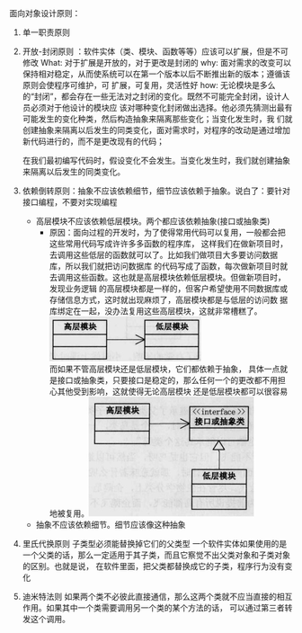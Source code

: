 面向对象设计原则：
1. 单一职责原则
2. 开放-封闭原则 ：软件实体（类、模块、函数等等）应该可以扩展，但是不可修改
   What: 对于扩展是开放的，对于更改是封闭的
   why: 面对需求的改变可以保持相对稳定，从而使系统可以在第一个版本以后不断推出新的版本；遵循该原则会使程序可维护，可
   扩展，可复用，灵活性好
   how: 无论模块是多么的“封闭”，都会存在一些无法对之封闭的变化。既然不可能完全封闭，设计人员必须对于他设计的模块应
   该对哪种变化封闭做出选择。他必须先猜测出最有可能发生的变化种类，然后构造抽象来隔离那些变化；当变化发生时，我
   们就创建抽象来隔离以后发生的同类变化，面对需求时，对程序的改动是通过增加新代码进行的，而不是更改现有的代码；
   
   在我们最初编写代码时，假设变化不会发生。当变化发生时，我们就创建抽象来隔离以后发生的同类变化。
3. 依赖倒转原则：抽象不应该依赖细节，细节应该依赖于抽象。说白了：要针对接口编程，不要对实现编程
    - 高层模块不应该依赖低层模块。两个都应该依赖抽象(接口或抽象类)
      - 原因：面向过程的开发时，为了使得常用代码可以复用，一般都会把这些常用代码写成许许多多函数的程序库，
       这样我们在做新项目时，去调用这些低层的函数就可以了。比如我们做项目大多要访问数据库，所以我们就把访问数据库
      的代码写成了函数，每次做新项目时就去调用这些函数。这也就是高层模块依赖低层模块。但做新项目时，发现业务逻辑
      的高层模块都是一样的，但客户希望使用不同数据库或存储信息方式，这时就出现麻烦了，高层模块都是与低层的访问数
      据库绑定在一起，没办法复用这些高层模块，这就非常槽糕了。<br>
      ![avatar](./pictures/2.png)<br>
      而如果不管高层模块还是低层模块，它们都依赖于抽象，
      具体一点就是接口或抽象类，只要接口是稳定的，那么任何一个的更改都不用担心其他受到影响，这就使得无论高层模块
      还是低层模块都可以很容易地被复用。![avatar](./pictures/1.png)
    - 抽象不应该依赖细节。细节应该像这种抽象
4. 里氏代换原则
    子类型必须能替换掉它们的父类型
    一个软件实体如果使用的是一个父类的话，那么一定适用于其子类，而且它察觉不出父类对象和子类对象的区别。也就是说，
    在软件里面，把父类都替换成它的子类，程序行为没有变化
5. 迪米特法则
    如果两个类不必彼此直接通信，那么这两个类就不应当直接的相互作用。如果其中一个类需要调用另一个类的某个方法的话，
    可以通过第三者转发这个调用。
